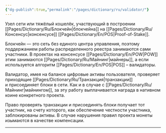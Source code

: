 ```yaml
---
{"dg-publish":true,"permalink":"/pages/dictionary/ru/validator/"}
---
```



Узел сети или тяжёлый кошелёк, участвующий в построении [[Pages/Dictionary/Ru/Блокчейн\|блокчейна]] на [[Pages/Dictionary/Ru/Консенсус\|консенсусе]] [[Pages/Dictionary/En/POS\|Proof-of-Stake]].

Блокчейн — это сеть без единого центра управления, поэтому поддержанием работы распределенного реестра занимаются сами участники. В проектах на консенсусе [[Pages/Dictionary/En/POW\|POW]] этим занимаются [[Pages/Dictionary/Ru/Майнинг\|майнеры]], а если используется алгоритм [[Pages/Dictionary/En/POS\|POS]] – валидаторы.

Валидатор, имея на балансе цифровые активы пользователя, проверяет приходящие [[Pages/Dictionary/Ru/Транзакция\|транзакции]] и присоединяет блоки в сети. Как и в случае с [[Pages/Dictionary/Ru/Майнинг\|майнингом]], за эту работу выплачивается награда в нативном коине конкретного проекта.

Право проверять транзакции и присоединять блоки получает тот участник, на счету которого, как обеспечение честности участника, заблокированы активы. В случае нарушения правил проекта монеты изымаются в качестве компенсации.

---
